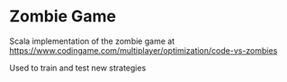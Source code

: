 # Zombie Game
Scala implementation of the zombie game at https://www.codingame.com/multiplayer/optimization/code-vs-zombies

Used to train and test new strategies